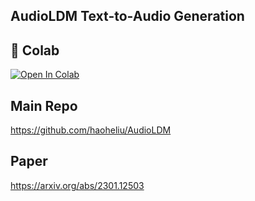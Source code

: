 ## AudioLDM Text-to-Audio Generation

## 🦒 Colab 

[![Open In Colab](https://colab.research.google.com/assets/colab-badge.svg)](https://colab.research.google.com/github/camenduru/audioldm-colab/blob/main/audioldm-colab.ipynb)

## Main Repo
https://github.com/haoheliu/AudioLDM

## Paper
https://arxiv.org/abs/2301.12503
